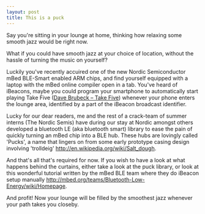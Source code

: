 ```yaml
---
layout: post
title: This is a puck
---
```


Say you're sitting in your lounge at home, thinking how relaxing some smooth jazz would be right now.

What if you could have smooth jazz at your choice of location, without the hassle of turning the music on yourself?

Luckily you've recently accuired one of the new Nordic Semiconductor mBed BLE-Smart enabled ARM chips, and find yourself equipped with a laptop with the mBed online compiler open in a tab. You've heard of iBeacons, maybe you could program your smartphone to automatically start playing Take Five ([Dave Brubeck – Take Five](http://open.spotify.com/track/5p6me2mwQrGfH30eExHn6v)) whenever your phone enters the lounge area, identified by a part of the iBeacon broadcast identifier.

Lucky for our dear readers, me and the rest of a crack-team of summer interns (The Nordic Semis) have during our stay at Nordic amongst others developed a bluetooth LE (aka bluetooth smart) library to ease the pain of quickly turning an mBed chip into a BLE hub. These hubs are lovingly called 'Pucks', a name that lingers on from some early prototype casing design involving 'trolldeig' <http://en.wikipedia.org/wiki/Salt_dough>.

And that's all that's required for now. If you wish to have a look at what happens behind the curtains, either take a look at the puck library, or look at this wonderful tutorial written by the mBed BLE team where they do iBeacon setup manually <http://mbed.org/teams/Bluetooth-Low-Energy/wiki/Homepage>.

And profit! Now your lounge will be filled by the smoothest jazz whenever your path takes you closeby.
